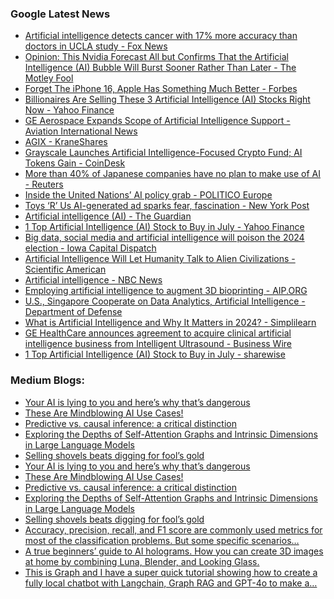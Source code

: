 ### Google Latest News
<!-- GOOGLE-NEWS-CONTENT:START -->

- [Artificial intelligence detects cancer with 17% more accuracy than doctors in UCLA study - Fox News](https://news.google.com/rss/articles/CBMibmh0dHBzOi8vd3d3LmZveG5ld3MuY29tL2hlYWx0aC9hcnRpZmljaWFsLWludGVsbGlnZW5jZS1kZXRlY3RzLWNhbmNlci0xNy1tb3JlLWFjY3VyYWN5LXRoYW4tZG9jdG9ycy11Y2xhLXN0dWR50gFyaHR0cHM6Ly93d3cuZm94bmV3cy5jb20vaGVhbHRoL2FydGlmaWNpYWwtaW50ZWxsaWdlbmNlLWRldGVjdHMtY2FuY2VyLTE3LW1vcmUtYWNjdXJhY3ktdGhhbi1kb2N0b3JzLXVjbGEtc3R1ZHkuYW1w?oc=5)
- [Opinion: This Nvidia Forecast All but Confirms That the Artificial Intelligence (AI) Bubble Will Burst Sooner Rather Than Later - The Motley Fool](https://news.google.com/rss/articles/CBMiXGh0dHBzOi8vd3d3LmZvb2wuY29tL2ludmVzdGluZy8yMDI0LzA3LzIwL252aWRpYS1mb3JlY2FzdC1jb25maXJtcy10aGUtYWktYnViYmxlLXdpbGwtYnVyc3Qv0gEA?oc=5)
- [Forget The iPhone 16, Apple Has Something Much Better - Forbes](https://news.google.com/rss/articles/CBMieWh0dHBzOi8vd3d3LmZvcmJlcy5jb20vc2l0ZXMvZXdhbnNwZW5jZS8yMDI0LzA3LzIwL2FwcGxlLWlwaG9uZS0xNi1pcGhvbmUtMTYtcHJvLWFpLWFwcGxlLWludGVsbGlnZW5jZS1hMTgtbmV3LWlwaG9uZS1zZS_SAQA?oc=5)
- [Billionaires Are Selling These 3 Artificial Intelligence (AI) Stocks Right Now - Yahoo Finance](https://news.google.com/rss/articles/CBMiXGh0dHBzOi8vZmluYW5jZS55YWhvby5jb20vbmV3cy9iaWxsaW9uYWlyZXMtc2VsbGluZy0zLWFydGlmaWNpYWwtaW50ZWxsaWdlbmNlLTA5NDUwMDc3Ny5odG1s0gEA?oc=5)
- [GE Aerospace Expands Scope of Artificial Intelligence Support - Aviation International News](https://news.google.com/rss/articles/CBMid2h0dHBzOi8vd3d3LmFpbm9ubGluZS5jb20vYXZpYXRpb24tbmV3cy9hZXJvc3BhY2UvMjAyNC0wNy0xOS9nZS1hZXJvc3BhY2UtZXhwYW5kcy1zY29wZS1hcnRpZmljaWFsLWludGVsbGlnZW5jZS1zdXBwb3J00gEA?oc=5)
- [AGIX - KraneShares](https://news.google.com/rss/articles/CBMiHWh0dHBzOi8va3JhbmVzaGFyZXMuY29tL2FnaXgv0gEA?oc=5)
- [Grayscale Launches Artificial Intelligence-Focused Crypto Fund; AI Tokens Gain - CoinDesk](https://news.google.com/rss/articles/CBMiemh0dHBzOi8vd3d3LmNvaW5kZXNrLmNvbS9tYXJrZXRzLzIwMjQvMDcvMTcvZ3JheXNjYWxlLWxhdW5jaGVzLWFydGlmaWNpYWwtaW50ZWxsaWdlbmNlLWZvY3VzZWQtY3J5cHRvLWZ1bmQtYWktdG9rZW5zLWdhaW4v0gF-aHR0cHM6Ly93d3cuY29pbmRlc2suY29tL21hcmtldHMvMjAyNC8wNy8xNy9ncmF5c2NhbGUtbGF1bmNoZXMtYXJ0aWZpY2lhbC1pbnRlbGxpZ2VuY2UtZm9jdXNlZC1jcnlwdG8tZnVuZC1haS10b2tlbnMtZ2Fpbi9hbXAv?oc=5)
- [More than 40% of Japanese companies have no plan to make use of AI - Reuters](https://news.google.com/rss/articles/CBMif2h0dHBzOi8vd3d3LnJldXRlcnMuY29tL3RlY2hub2xvZ3kvYXJ0aWZpY2lhbC1pbnRlbGxpZ2VuY2UvbW9yZS10aGFuLTQwLWphcGFuZXNlLWNvbXBhbmllcy1oYXZlLW5vLXBsYW4tbWFrZS11c2UtYWktMjAyNC0wNy0xNy_SAQA?oc=5)
- [Inside the United Nations’ AI policy grab - POLITICO Europe](https://news.google.com/rss/articles/CBMifWh0dHBzOi8vd3d3LnBvbGl0aWNvLmV1L2FydGljbGUvdW5pdGVkLW5hdGlvbnMtYXJ0aWZpY2lhbC1pbnRlbGxpZ2VuY2UtcG9saWN5LXJlcG9ydC1jYXJtZS1hcnRpZ2FzLXBhb2xvLWJlbmFudGktbWlyYS1tdXJhdGkv0gEA?oc=5)
- [Toys ‘R’ Us AI-generated ad sparks fear, fascination - New York Post](https://news.google.com/rss/articles/CBMiVWh0dHBzOi8vbnlwb3N0LmNvbS8yMDI0LzA3LzIwL3RlY2gvdG95cy1yLXVzLWFpLWdlbmVyYXRlZC1hZC1zcGFya3MtZmVhci1mYXNjaW5hdGlvbi_SAQA?oc=5)
- [Artificial intelligence (AI) - The Guardian](https://news.google.com/rss/articles/CBMiP2h0dHBzOi8vd3d3LnRoZWd1YXJkaWFuLmNvbS90ZWNobm9sb2d5L2FydGlmaWNpYWxpbnRlbGxpZ2VuY2VhadIBAA?oc=5)
- [1 Top Artificial Intelligence (AI) Stock to Buy in July - Yahoo Finance](https://news.google.com/rss/articles/CBMiTmh0dHBzOi8vZmluYW5jZS55YWhvby5jb20vbmV3cy8xLXRvcC1hcnRpZmljaWFsLWludGVsbGlnZW5jZS1haS0xMTQ3MDAxMDUuaHRtbNIBAA?oc=5)
- [Big data, social media and artificial intelligence will poison the 2024 election - Iowa Capital Dispatch](https://news.google.com/rss/articles/CBMie2h0dHBzOi8vaW93YWNhcGl0YWxkaXNwYXRjaC5jb20vMjAyNC8wNy8yMC9iaWctZGF0YS1zb2NpYWwtbWVkaWEtYW5kLWFydGlmaWNpYWwtaW50ZWxsaWdlbmNlLXdpbGwtcG9pc29uLXRoZS0yMDI0LWVsZWN0aW9uL9IBAA?oc=5)
- [Artificial Intelligence Will Let Humanity Talk to Alien Civilizations - Scientific American](https://news.google.com/rss/articles/CBMicWh0dHBzOi8vd3d3LnNjaWVudGlmaWNhbWVyaWNhbi5jb20vYXJ0aWNsZS9hcnRpZmljaWFsLWludGVsbGlnZW5jZS13aWxsLWxldC1odW1hbml0eS10YWxrLXRvLWFsaWVuLWNpdmlsaXphdGlvbnMv0gEA?oc=5)
- [Artificial intelligence - NBC News](https://news.google.com/rss/articles/CBMiL2h0dHBzOi8vd3d3Lm5iY25ld3MuY29tL2FydGlmaWNpYWwtaW50ZWxsaWdlbmNl0gEA?oc=5)
- [Employing artificial intelligence to augment 3D bioprinting - AIP.ORG](https://news.google.com/rss/articles/CBMiWWh0dHBzOi8vd3cyLmFpcC5vcmcvc2NpbGlnaHRzL2VtcGxveWluZy1hcnRpZmljaWFsLWludGVsbGlnZW5jZS10by1hdWdtZW50LTNkLWJpb3ByaW50aW5n0gEA?oc=5)
- [U.S., Singapore Cooperate on Data Analytics, Artificial Intelligence - Department of Defense](https://news.google.com/rss/articles/CBMigwFodHRwczovL3d3dy5kZWZlbnNlLmdvdi9OZXdzL05ld3MtU3Rvcmllcy9BcnRpY2xlL0FydGljbGUvMzgzOTMzNS91cy1zaW5nYXBvcmUtY29vcGVyYXRlLW9uLWRhdGEtYW5hbHl0aWNzLWFydGlmaWNpYWwtaW50ZWxsaWdlbmNlL9IBAA?oc=5)
- [What is Artificial Intelligence and Why It Matters in 2024? - Simplilearn](https://news.google.com/rss/articles/CBMiZmh0dHBzOi8vd3d3LnNpbXBsaWxlYXJuLmNvbS90dXRvcmlhbHMvYXJ0aWZpY2lhbC1pbnRlbGxpZ2VuY2UtdHV0b3JpYWwvd2hhdC1pcy1hcnRpZmljaWFsLWludGVsbGlnZW5jZdIBAA?oc=5)
- [GE HealthCare announces agreement to acquire clinical artificial intelligence business from Intelligent Ultrasound - Business Wire](https://news.google.com/rss/articles/CBMiqwFodHRwczovL3d3dy5idXNpbmVzc3dpcmUuY29tL25ld3MvaG9tZS8yMDI0MDcxNzU4MDA0MS9lbi9HRS1IZWFsdGhDYXJlLWFubm91bmNlcy1hZ3JlZW1lbnQtdG8tYWNxdWlyZS1jbGluaWNhbC1hcnRpZmljaWFsLWludGVsbGlnZW5jZS1idXNpbmVzcy1mcm9tLUludGVsbGlnZW50LVVsdHJhc291bmTSAQA?oc=5)
- [1 Top Artificial Intelligence (AI) Stock to Buy in July - sharewise](https://news.google.com/rss/articles/CBMifGh0dHBzOi8vd3d3LnNoYXJld2lzZS5jb20vdXMvbmV3c19hcnRpY2xlcy8xX1RvcF9BcnRpZmljaWFsX0ludGVsbGlnZW5jZV9BSV9TdG9ja190b19CdXlfaW5fSnVseV9UaGVNb3RsZXlGb29sXzIwMjQwNzIwXzEzNDfSAQA?oc=5)<!-- GOOGLE-NEWS-CONTENT:END -->

### Medium Blogs:
<!-- MEDIUM-CONTENT:START -->

- [Your AI is lying to you and here’s why that’s dangerous](https://medium.com/generative-ai/ai-hallucinations-when-machine-learning-gets-creative-and-dangerous-d36afda3d4e0?source=topic_portal_recommended_stories---------0-107----------machine_learning----------180b79a0_3364_4f0f_9a53_a7db3192d9c7-------)
- [These Are Mindblowing AI Use Cases!](https://medium.com/the-generator/top-20-gpt-4o-use-cases-that-actually-improve-your-everyday-life-c136f2c802d2?source=topic_portal_recommended_stories---------1-85----------machine_learning----------180b79a0_3364_4f0f_9a53_a7db3192d9c7-------)
- [Predictive vs. causal inference: a critical distinction](https://medium.com/towards-data-science/why-machine-learning-is-not-made-for-causal-estimation-f2add4a36e85?source=topic_portal_recommended_stories---------2-84----------machine_learning----------180b79a0_3364_4f0f_9a53_a7db3192d9c7-------)
- [Exploring the Depths of Self-Attention Graphs and Intrinsic Dimensions in Large Language Models](https://medium.com/gitconnected/navigating-the-seas-of-reason-a-geometric-odyssey-to-enhance-llm-reasoning-capabilities-a985d24908ae?source=topic_portal_recommended_stories---------3-107----------machine_learning----------180b79a0_3364_4f0f_9a53_a7db3192d9c7-------)
- [Selling shovels beats digging for fool’s gold](https://medium.com/ai-ai-oh/why-i-believe-ai-is-the-biggest-lie-ever-and-were-buying-it-7334576293ee?source=topic_portal_recommended_stories---------4-85----------machine_learning----------180b79a0_3364_4f0f_9a53_a7db3192d9c7-------)
- [Your AI is lying to you and here’s why that’s dangerous](https://medium.com/generative-ai/ai-hallucinations-when-machine-learning-gets-creative-and-dangerous-d36afda3d4e0?source=topic_portal_recommended_stories---------0-107----------machine_learning----------180b79a0_3364_4f0f_9a53_a7db3192d9c7-------)
- [These Are Mindblowing AI Use Cases!](https://medium.com/the-generator/top-20-gpt-4o-use-cases-that-actually-improve-your-everyday-life-c136f2c802d2?source=topic_portal_recommended_stories---------1-85----------machine_learning----------180b79a0_3364_4f0f_9a53_a7db3192d9c7-------)
- [Predictive vs. causal inference: a critical distinction](https://medium.com/towards-data-science/why-machine-learning-is-not-made-for-causal-estimation-f2add4a36e85?source=topic_portal_recommended_stories---------2-84----------machine_learning----------180b79a0_3364_4f0f_9a53_a7db3192d9c7-------)
- [Exploring the Depths of Self-Attention Graphs and Intrinsic Dimensions in Large Language Models](https://medium.com/gitconnected/navigating-the-seas-of-reason-a-geometric-odyssey-to-enhance-llm-reasoning-capabilities-a985d24908ae?source=topic_portal_recommended_stories---------3-107----------machine_learning----------180b79a0_3364_4f0f_9a53_a7db3192d9c7-------)
- [Selling shovels beats digging for fool’s gold](https://medium.com/ai-ai-oh/why-i-believe-ai-is-the-biggest-lie-ever-and-were-buying-it-7334576293ee?source=topic_portal_recommended_stories---------4-85----------machine_learning----------180b79a0_3364_4f0f_9a53_a7db3192d9c7-------)
- [Accuracy, precision, recall, and F1 score are commonly used metrics for most of the classification problems. But some specific scenarios…](https://medium.com/@nlztrk/quadratic-weighted-kappa-qwk-metric-and-how-to-optimize-it-062cc9121baa?source=topic_portal_recommended_stories---------5-84----------machine_learning----------180b79a0_3364_4f0f_9a53_a7db3192d9c7-------)
- [A true beginners’ guide to AI holograms. How you can create 3D images at home by combining Luna, Blender, and Looking Glass.](https://medium.com/generative-ai/how-to-make-a-3d-hologram-using-blender-and-looking-glass-blocks-9f27012f0ec0?source=topic_portal_recommended_stories---------6-107----------machine_learning----------180b79a0_3364_4f0f_9a53_a7db3192d9c7-------)
- [This is Graph and I have a super quick tutorial showing how to create a fully local chatbot with Langchain, Graph RAG and GPT-4o to make a…](https://medium.com/towards-artificial-intelligence/langchain-graph-rag-gpt-4o-python-project-easy-ai-chat-for-your-website-46a46e24f161?source=topic_portal_recommended_stories---------7-85----------machine_learning----------180b79a0_3364_4f0f_9a53_a7db3192d9c7-------)<!-- MEDIUM-CONTENT:END -->
